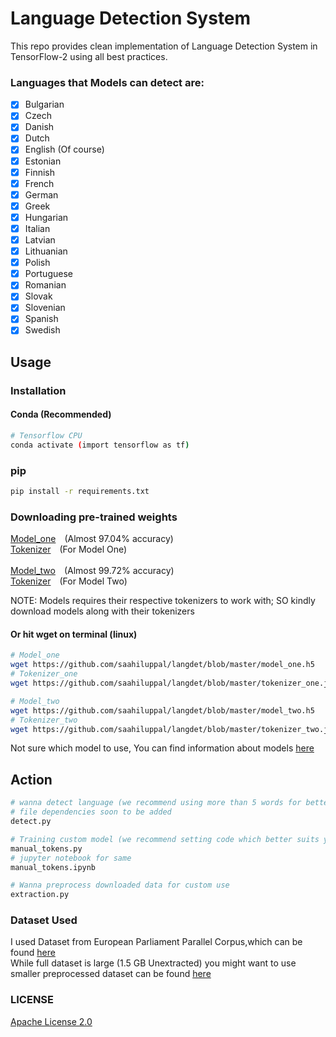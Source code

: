 # Language Detection System
This repo provides clean implementation of Language Detection System in TensorFlow-2 using all best practices.
### Languages that Models can detect are:
- [x] Bulgarian
- [x] Czech
- [x] Danish
- [x] Dutch
- [x] English (Of course)
- [x] Estonian
- [x] Finnish
- [x] French
- [x] German
- [x] Greek 
- [x] Hungarian
- [x] Italian
- [x] Latvian
- [x] Lithuanian
- [x] Polish
- [x] Portuguese
- [x] Romanian
- [x] Slovak
- [x] Slovenian
- [x] Spanish
- [x] Swedish

## Usage
### Installation
#### Conda (Recommended)
```bash
# Tensorflow CPU
conda activate (import tensorflow as tf)
```
### pip
```bash
pip install -r requirements.txt
```

### Downloading pre-trained weights
<a href='https://github.com/saahiluppal/langdet/blob/master/model_one.h5'>Model_one</a>&emsp;(Almost 97.04% accuracy)
<br />
<a href='https://github.com/saahiluppal/langdet/blob/master/tokenizer_one.json'>Tokenizer</a>&emsp;(For Model One)
<br /><br />
<a href='https://github.com/saahiluppal/langdet/blob/master/model_two.h5'>Model_two</a>&emsp;(Almost 99.72% accuracy)
<br />
<a href='https://github.com/saahiluppal/langdet/blob/master/tokenizer_two.json'>Tokenizer</a>&emsp;(For Model Two)

NOTE: Models requires their respective tokenizers to work with; SO kindly download models along with their tokenizers
#### Or hit wget on terminal (linux)
```bash
# Model_one
wget https://github.com/saahiluppal/langdet/blob/master/model_one.h5
# Tokenizer_one
wget https://github.com/saahiluppal/langdet/blob/master/tokenizer_one.json

# Model_two
wget https://github.com/saahiluppal/langdet/blob/master/model_two.h5
# Tokenizer_two
wget https://github.com/saahiluppal/langdet/blob/master/tokenizer_two.json
```
Not sure which model to use, You can find information about models <a href='https://github.com/saahiluppal/langdet/blob/master/model_history'>here</a>

## Action
```bash
# wanna detect language (we recommend using more than 5 words for better accuracy)
# file dependencies soon to be added
detect.py

# Training custom model (we recommend setting code which better suits your needs)
manual_tokens.py
# jupyter notebook for same
manual_tokens.ipynb

# Wanna preprocess downloaded data for custom use
extraction.py
```
### Dataset Used
I used Dataset from European Parliament Parallel Corpus,which can be found <a href='http://www.statmt.org/europarl/'>here</a>
<br />
While full dataset is large (1.5 GB Unextracted) you might want to use smaller preprocessed dataset can be found <a href='https://github.com/saahiluppal/langdet/tree/master/dataset'>here</a> 

### LICENSE
<a href='https://github.com/saahiluppal/langdet/blob/master/LICENSE'>Apache License 2.0</a>
